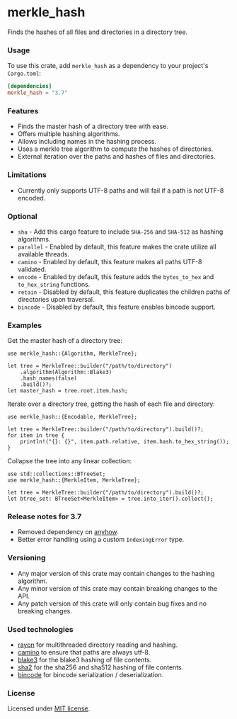 # merkle_hash

Finds the hashes of all files and directories in a directory tree.

### Usage

To use this crate, add `merkle_hash` as a dependency to your project's `Cargo.toml`:

```toml
[dependencies]
merkle_hash = "3.7"
```

### Features

* Finds the master hash of a directory tree with ease.
* Offers multiple hashing algorithms.
* Allows including names in the hashing process.
* Uses a merkle tree algorithm to compute the hashes of directories.
* External iteration over the paths and hashes of files and directories.

### Limitations

* Currently only supports UTF-8 paths and will fail if a path is not UTF-8 encoded.

### Optional

* `sha` - Add this cargo feature to include `SHA-256` and `SHA-512` as hashing algorithms.
* `parallel` - Enabled by default, this feature makes the crate utilize all available threads.
* `camino` - Enabled by default, this feature makes all paths UTF-8 validated.
* `encode` - Enabled by default, this feature adds the `bytes_to_hex` and `to_hex_string` functions.
* `retain` - Disabled by default, this feature duplicates the children paths of directories upon traversal.
* `bincode` - Disabled by default, this feature enables bincode support.

### Examples

Get the master hash of a directory tree:

```rust,no_run,ignore
use merkle_hash::{Algorithm, MerkleTree};

let tree = MerkleTree::builder("/path/to/directory")
    .algorithm(Algorithm::Blake3)
    .hash_names(false)
    .build()?;
let master_hash = tree.root.item.hash;
```

Iterate over a directory tree, getting the hash of each file and directory:

```rust,no_run,ignore
use merkle_hash::{Encodable, MerkleTree};

let tree = MerkleTree::builder("/path/to/directory").build()?;
for item in tree {
    println!("{}: {}", item.path.relative, item.hash.to_hex_string());
}
```

Collapse the tree into any linear collection:

```rust,no_run,ignore
use std::collections::BTreeSet;
use merkle_hash::{MerkleItem, MerkleTree};

let tree = MerkleTree::builder("/path/to/directory").build()?;
let btree_set: BTreeSet<MerkleItem> = tree.into_iter().collect();
```
### Release notes for 3.7
* Removed dependency on [anyhow](https://crates.io/crates/anyhow).
* Better error handling using a custom `IndexingError` type.

### Versioning

* Any major version of this crate may contain changes to the hashing algorithm.
* Any minor version of this crate may contain breaking changes to the API.
* Any patch version of this crate will only contain bug fixes and no breaking changes.

### Used technologies

* [rayon](https://crates.io/crates/rayon) for multithreaded directory reading and hashing.
* [camino](https://crates.io/crates/camino) to ensure that paths are always utf-8.
* [blake3](https://crates.io/crates/blake3) for the blake3 hashing of file contents.
* [sha2](https://crates.io/crates/sha2) for the sha256 and sha512 hashing of file contents.
* [bincode](https://crates.io/crates/bincode) for bincode serialization / deserialization.

### License

Licensed under [MIT license](https://github.com/hristogochev/merkle_hash/blob/main/LICENSE).